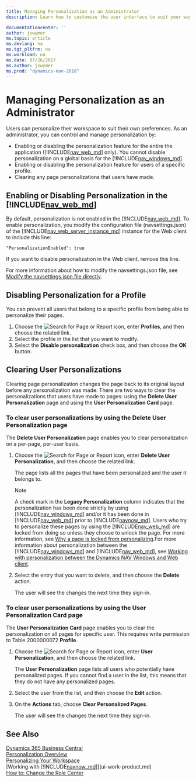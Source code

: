 ```yaml
---
title: Managing Personalization as an Administrator
description: Learn how to customize the user interface to suit your way of working.

documentationcenter: ''
author: jswymer
ms.topic: article
ms.devlang: na
ms.tgt_pltfrm: na
ms.workload: na
ms.date: 07/26/2017
ms.author: jswymer
ms.prod: "dynamics-nav-2018"
---
```

# Managing Personalization as an Administrator
Users can personalize their workspace to suit their own preferences. As an administrator, you can control and manage personalization by:

-   Enabling or disabling the personalization feature for the entire the application ([!INCLUDE[nav_web_md](includes/nav_web_md.md)] only). You cannot disable personalization on a global basis for the [!INCLUDE[nav_windows_md](includes/nav_windows_md.md)].
-   Enabling or disabling the personalization feature for users of a specific profile.
-   Clearing any page personalizations that users have made.

## <a name="EnablePersonalization"></a>Enabling or Disabling Personalization in the [!INCLUDE[nav_web_md](includes/nav_web_md.md)] 
By default, personalization is not enabled in the [!INCLUDE[nav_web_md](includes/nav_web_md.md)]. To enable personalization, you modify the configuration file (navsettings.json) of the [!INCLUDE[nav_web_server_instance_md](includes/nav_web_server_instance_md.md)] instance for the Web client to include this line:

```
"PersonalizationEnabled": true
```

If you want to disable personalization in the Web client, remove this line.

For more information about how to modify the navsettings.json file, see [Modify the navsettings.json file directly](https://docs.microsoft.com/dynamics-nav/configuring-microsoft-dynamics-nav-web-client-by-modifying-the-web.config-file#WebClientSettingsFile).

## Disabling Personalization for a Profile
You can prevent all users that belong to a specific profile from being able to personalize their pages.
1.  Choose the ![Search for Page or Report](media/ui-search/search_small.png "Search for Page or Report icon") icon, enter **Profiles**, and then choose the related link.
2.  Select the profile in the list that you want to modify.
3.  Select the **Disable personalization** check box, and then choose the **OK** button.

## Clearing User Personalizations
Clearing page personalization changes the page back to its original layout before any personalization was made. There are two ways to clear the personalizations that users have made to pages: using the **Delete User Personalization** page and using the **User Personalization Card** page.

### To clear user personalizations by using the Delete User Personalization page
The **Delete User Personalization** page enables you to clear personalization on a per-page, per-user basis.

1.  Choose the ![Search for Page or Report](media/ui-search/search_small.png "Search for Page or Report icon") icon, enter **Delete User Personalization**, and then choose the related link.

    The page lists all the pages that have been personalized and the user it belongs to.

    >[!NOTE]
    > A check mark in the **Legacy Personalization** column indicates that the personalization has been done strictly by using [!INCLUDE[nav_windows_md](includes/nav_windows_md.md)] and/or it has been done in [!INCLUDE[nav_web_md](includes/nav_web_md.md)] prior to [!INCLUDE[navnow_md](includes/navnow_md.md)]. Users who try to personalize these pages by using the [!INCLUDE[nav_web_md](includes/nav_web_md.md)] are locked from doing so unless they choose to unlock the page. For more information, see [Why a page is locked from personalizing](ui-personalization-locked.md).For more information about personalization between the [!INCLUDE[nav_windows_md](includes/nav_windows_md.md)] and [!INCLUDE[nav_web_md](includes/nav_web_md.md)], see [Working with personalization between the Dynamics NAV Windows and Web client](ui-personalization-overview.md#PersonalizationWinWeb).

2. Select the entry that you want to delete, and then choose the **Delete** action.

    The user will see the changes the next time they sign-in.

### To clear user personalizations by using the User Personalization Card page

The **User Personalization Card** page enables you to clear the personalization on all pages for specific user. This requires write permission to Table 2000000072 **Profile**.

1.  Choose the ![Search for Page or Report](media/ui-search/search_small.png "Search for Page or Report icon") icon, enter **User Personalization**, and then choose the related link.

    The **User Personalization** page lists all users who potentially have personalized pages. If you cannot find a user in the list, this means that they do not have any personalized pages.

2. Select the user from the list, and then choose the **Edit** action.

3.  On the **Actions** tab, choose **Clear Personalized Pages**.

    The user will see the changes the next time they sign-in.

## See Also
[Dynamics 365 Business Central](https://docs.microsoft.com/dynamics365/business-central/)  
[Personalization Overview](ui-personalization-overview.md)  
[Personalizing Your Workspace](ui-personalization-user.md)  
[Working with [!INCLUDE[navnow_md](includes/navnow_md.md)]](ui-work-product.md)  
[How to: Change the Role Center](change-role.md)  
